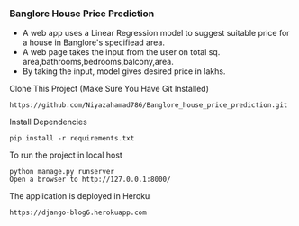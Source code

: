 ### Banglore House Price Prediction
* A web app uses a Linear Regression model to suggest suitable price for a house in Banglore's specifiead area.
* A web page takes the input from the user on total sq. area,bathrooms,bedrooms,balcony,area.
* By taking the input, model gives desired price in lakhs.

Clone This Project (Make Sure You Have Git Installed)
```
https://github.com/Niyazahamad786/Banglore_house_price_prediction.git
```
Install Dependencies 

```
pip install -r requirements.txt
```
To run the project in local host
```
python manage.py runserver
Open a browser to http://127.0.0.1:8000/
```
The application is deployed in Heroku
```
https://django-blog6.herokuapp.com
```
